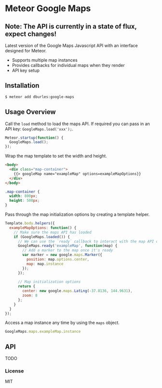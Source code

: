 Meteor Google Maps
==================

## Note: The API is currently in a state of flux, expect changes!

Latest version of the Google Maps Javascript API with an interface designed for Meteor.

- Supports multiple map instances
- Provides callbacks for individual maps when they render
- API key setup

## Installation

```sh
$ meteor add dburles:google-maps
```

## Usage Overview

Call the `load` method to load the maps API. If required you can pass in an API key: `GoogleMaps.load('xxx');`.

```js
Meteor.startup(function() {
  GoogleMaps.load();
});
```

Wrap the map template to set the width and height.

```html
<body>
  <div class="map-container">
    {{> googleMap name="exampleMap" options=exampleMapOptions}}
  </div>
</body>
```

```css
.map-container {
  width: 800px;
  height: 500px;
}
```

Pass through the map initialization options by creating a template helper.

```js
Template.body.helpers({
  exampleMapOptions: function() {
    // Make sure the maps API has loaded
    if (GoogleMaps.loaded()) {
      // We can use the `ready` callback to interact with the map API once the map is ready.
      GoogleMaps.ready('exampleMap', function(map) {
        // Add a marker to the map once it's ready
        var marker = new google.maps.Marker({
          position: map.options.center,
          map: map.instance
        });
      });
    
      // Map initialization options
      return {
        center: new google.maps.LatLng(-37.8136, 144.9631),
        zoom: 8
      };
    }
  }
});
```

Access a map instance any time by using the `maps` object.

```js
GoogleMaps.maps.exampleMap.instance
```

## API

TODO

### License

MIT
